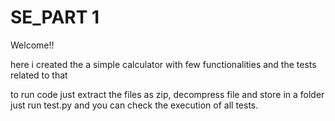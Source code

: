 # SE_PART 1

Welcome!!

here i created the a simple calculator with few functionalities and the tests related to that 

to run code just extract the files as zip, decompress file and store in a folder
just run test.py and you can check the execution of all tests.
